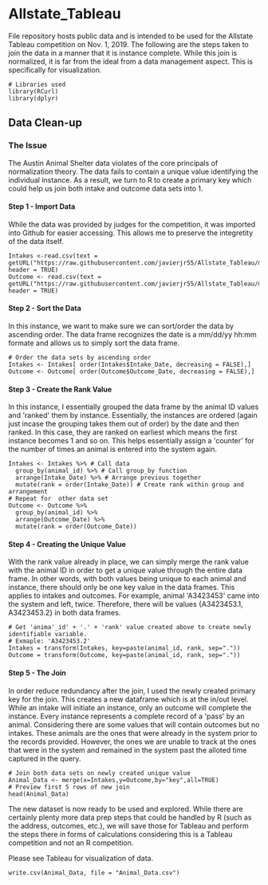 # Allstate_Tableau
File repository hosts public data and is intended to be used for the Allstate Tableau competition on Nov. 1, 2019. The following are the steps taken to join the data in a manner that it is instance complete. While this join is normalized, it is far from the ideal from a data management aspect. This is specifically for visualization. 

```{r}
# Libraries used
library(RCurl)
library(dplyr)
```
## Data Clean-up
### The Issue 
The Austin Animal Shelter data violates of the core principals of normalization theory. The data fails to contain a unique value identifying the individual instance. As a result, we turn to R to create a primary key which could help us join both intake and outcome data sets into 1.
#### Step 1 - Import Data
While the data was provided by judges for the competition, it was imported into Github for easier accessing. This allows me to preserve the integretity of the data itself. 
```{r}
Intakes <-read.csv(text = getURL("https://raw.githubusercontent.com/javierjr55/Allstate_Tableau/master/Austin%20Animal%20Center%20Shelter%20Intakes.csv"), header = TRUE)
Outcome <- read.csv(text = getURL("https://raw.githubusercontent.com/javierjr55/Allstate_Tableau/master/Austin%20Animal%20Center%20Shelter%20Outcomes.csv"), header = TRUE)
```
#### Step 2 - Sort the Data
In this instance, we want to make sure we can sort/order the data by ascending order. The data frame recognizes the date is a mm/dd/yy hh:mm formate and allows us to simply sort the data frame.
```{r}
# Order the data sets by ascending order
Intakes <- Intakes[ order(Intakes$Intake_Date, decreasing = FALSE),]
Outcome <- Outcome[ order(Outcome$Outcome_Date, decreasing = FALSE),]
```
#### Step 3 - Create the Rank Value
In this instance, I essentially grouped the data frame by the animal ID values and 'ranked' them by instance. Essentially, the instances are ordered (again just incase the grouping takes them out of order) by the date and then ranked. In this case, they are ranked on earliest which means the first instance becomes 1 and so on. This helps essentially assign a 'counter' for the number of times an animal is entered into the system again. 
```{r}
Intakes <- Intakes %>% # Call data
  group_by(animal_id) %>% # Call group_by function
  arrange(Intake_Date) %>% # Arrange previous together
  mutate(rank = order(Intake_Date)) # Create rank within group and arrangement
# Repeat for  other data set
Outcome <- Outcome %>%
  group_by(animal_id) %>%
  arrange(Outcome_Date) %>%
  mutate(rank = order(Outcome_Date))
```
#### Step 4 - Creating the Unique Value
With the rank value already in place, we can simply merge the rank value with the animal ID in order to get a unique value through the entire data frame. In other words, with both values being unique to each animal and instance, there should only be one key value in the data frames. This applies to intakes and outcomes. For example, animal 'A3423453' came into the system and left, twice. Therefore, there will be values {A3423453.1, A3423453.2} in both data frames. 
```{r}
# Get 'anima'_id' + '.' + 'rank' value created above to create newly identifiable variable.
# Exmaple: 'A3423453.2'
Intakes = transform(Intakes, key=paste(animal_id, rank, sep="."))
Outcome = transform(Outcome, key=paste(animal_id, rank, sep="."))
```
#### Step 5 - The Join
In order reduce redundancy after the join, I used the newly created primary key for the join. This creates a new dataframe which is at the in/out level. While an intake will initiate an instance, only an outcome will complete the instance. Every instance represents a complete record of a 'pass' by an animal. Considering there are some values that will contain outcomes but no intakes. These animals are the ones that were already in the system prior to the records provided. However, the ones we are unable to track at the ones that were in the system and remained in the system past the alloted time captured in the query.  
```{r}
# Join both data sets on newly created unique value
Animal_Data <- merge(x=Intakes,y=Outcome,by="key",all=TRUE)
# Preview first 5 rows of new join
head(Animal_Data)
```
The new dataset is now ready to be used and explored. While there are certainly plenty more data prep steps that could be handled by R (such as the address, outcomes, etc.), we will save those for Tableau and perform the steps there in forms of calculations considering this is a Tableau competition and not an R competition. 

Please see Tableau for visualization of data.
```{r}
write.csv(Animal_Data, file = "Animal_Data.csv")
```
